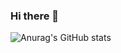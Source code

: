 ### Hi there 👋

<!--
**ericpd/ericpd** is a ✨ _special_ ✨ repository because its `README.md` (this file) appears on your GitHub profile.

Here are some ideas to get you started:

- 🔭 I’m currently working on ...
- 🌱 I’m currently learning ...
- 👯 I’m looking to collaborate on ...
- 🤔 I’m looking for help with ...
- 💬 Ask me about ...
- 📫 How to reach me: ...
- 😄 Pronouns: ...
- ⚡ Fun fact: ...
- ⚡ Fun act: ...
-->
![Anurag's GitHub stats](https://github-readme-stats.vercel.app/api?username=ericpd&theme=chartreuse-dark&show_icons=true)
